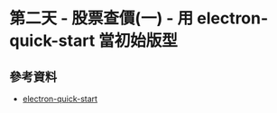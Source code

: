 # 第二天 - 股票查價(一) - 用 electron-quick-start 當初始版型

## 參考資料 
- [electron-quick-start](https://github.com/electron/electron-quick-start)